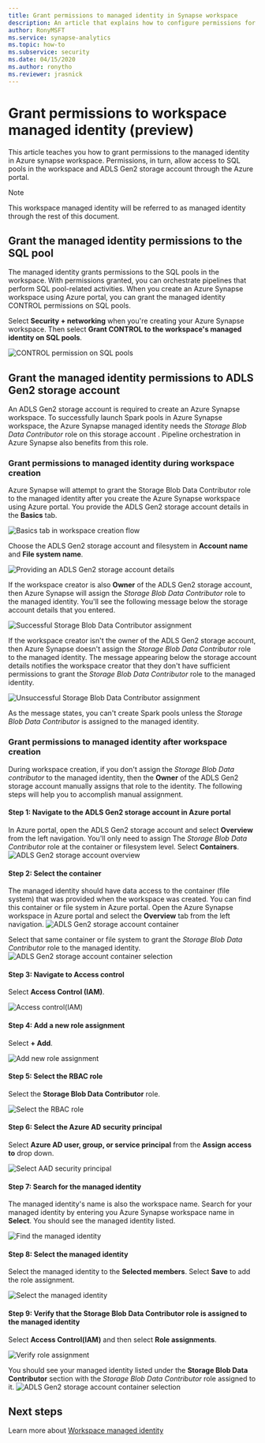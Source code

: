 ```yaml
---
title: Grant permissions to managed identity in Synapse workspace 
description: An article that explains how to configure permissions for managed identity in Azure Synapse workspace. 
author: RonyMSFT 
ms.service: synapse-analytics 
ms.topic: how-to
ms.subservice: security 
ms.date: 04/15/2020 
ms.author: ronytho 
ms.reviewer: jrasnick
---
```



# Grant permissions to workspace managed identity (preview)

This article teaches you how to grant permissions to the managed identity in Azure synapse workspace. Permissions, in turn, allow access to SQL pools in the workspace and ADLS Gen2 storage account through the Azure portal.

>[!NOTE]
>This workspace managed identity will be referred to as managed identity through the rest of this document.

## Grant the managed identity  permissions to the SQL pool

The managed identity grants permissions to the SQL pools in the workspace. With permissions granted, you can orchestrate pipelines that perform SQL pool-related activities. When you create an Azure Synapse workspace using Azure portal, you can grant the managed identity CONTROL permissions on SQL pools.

Select **Security + networking** when you're creating your Azure Synapse workspace. Then select **Grant CONTROL to the workspace's managed identity on SQL pools**.

![CONTROL permission on SQL pools](./media/how-to-grant-workspace-managed-identity-permissions/configure-workspace-managed-identity-16.png)

## Grant the managed identity permissions to ADLS Gen2 storage account

An ADLS Gen2 storage account is required to create an Azure Synapse workspace. To successfully launch Spark pools in Azure Synapse workspace, the Azure Synapse managed identity needs the *Storage Blob Data Contributor* role on this storage account . Pipeline orchestration in Azure Synapse also benefits from this role.

### Grant permissions to managed identity during workspace creation

Azure Synapse will attempt to grant the Storage Blob Data Contributor role to the managed identity after you create the Azure Synapse workspace using Azure portal. You provide the ADLS Gen2 storage account details in the **Basics** tab.

![Basics tab in workspace creation flow](./media/how-to-grant-workspace-managed-identity-permissions/configure-workspace-managed-identity-1.png)

Choose the ADLS Gen2 storage account and filesystem in **Account name** and **File system name**.

![Providing an ADLS Gen2 storage account details](./media/how-to-grant-workspace-managed-identity-permissions/configure-workspace-managed-identity-2.png)

If the workspace creator is also **Owner** of the ADLS Gen2 storage account, then Azure Synapse will assign the *Storage Blob Data Contributor* role to the managed identity. You'll see the following message below the storage account details that you entered.

![Successful Storage Blob Data Contributor assignment](./media/how-to-grant-workspace-managed-identity-permissions/configure-workspace-managed-identity-3.png)

If the workspace creator isn't the owner of the ADLS Gen2 storage account, then Azure Synapse doesn't assign the *Storage Blob Data Contributor* role to the managed identity. The message appearing below the storage account details notifies the workspace creator that they don't have sufficient permissions to grant the *Storage Blob Data Contributor* role to the managed identity.

![Unsuccessful Storage Blob Data Contributor assignment](./media/how-to-grant-workspace-managed-identity-permissions/configure-workspace-managed-identity-4.png)

As the message states, you can't create Spark pools unless the *Storage Blob Data Contributor* is assigned to the managed identity.

### Grant permissions to managed identity after workspace creation

During workspace creation, if you don't assign the *Storage Blob Data contributor* to the managed identity, then the **Owner** of the ADLS Gen2 storage account manually assigns that role to the identity. The following steps will help you to accomplish manual assignment.

#### Step 1: Navigate to the ADLS Gen2 storage account in Azure portal

In Azure portal, open the ADLS Gen2 storage account and select **Overview** from the left navigation. You'll only need to assign The *Storage Blob Data Contributor* role at the container or filesystem level. Select **Containers**.  
![ADLS Gen2 storage account overview](./media/how-to-grant-workspace-managed-identity-permissions/configure-workspace-managed-identity-5.png)

#### Step 2: Select the container

The managed identity should have data access to the container (file system) that was provided when the workspace was created. You can find this container or file system in Azure portal. Open the Azure Synapse workspace in Azure portal and select the **Overview** tab from the left navigation.
![ADLS Gen2 storage account container](./media/how-to-grant-workspace-managed-identity-permissions/configure-workspace-managed-identity-7.png)


Select that same container or file system to grant the *Storage Blob Data Contributor* role to the managed identity.
![ADLS Gen2 storage account container selection](./media/how-to-grant-workspace-managed-identity-permissions/configure-workspace-managed-identity-6.png)

#### Step 3: Navigate to Access control

Select **Access Control (IAM)**.

![Access control(IAM)](./media/how-to-grant-workspace-managed-identity-permissions/configure-workspace-managed-identity-8.png)

#### Step 4: Add a new role assignment

Select **+ Add**.

![Add new role assignment](./media/how-to-grant-workspace-managed-identity-permissions/configure-workspace-managed-identity-9.png)

#### Step 5: Select the RBAC role

Select the **Storage Blob Data Contributor** role.

![Select the RBAC role](./media/how-to-grant-workspace-managed-identity-permissions/configure-workspace-managed-identity-10.png)

#### Step 6: Select the Azure AD security principal

Select **Azure AD user, group, or service principal** from the **Assign access to** drop down.

![Select AAD security principal](./media/how-to-grant-workspace-managed-identity-permissions/configure-workspace-managed-identity-11.png)

#### Step 7: Search for the managed identity

The managed identity's name is also the workspace name. Search for your managed identity by entering you Azure Synapse workspace name in **Select**. You should see the managed identity listed.

![Find the managed identity](./media/how-to-grant-workspace-managed-identity-permissions/configure-workspace-managed-identity-12.png)

#### Step 8: Select the managed identity

Select the managed identity to the **Selected members**. Select **Save** to add the role assignment.

![Select the managed identity](./media/how-to-grant-workspace-managed-identity-permissions/configure-workspace-managed-identity-13.png)

#### Step 9: Verify that the Storage Blob Data Contributor role is assigned to the managed identity

Select **Access Control(IAM)** and then select **Role assignments**.

![Verify role assignment](./media/how-to-grant-workspace-managed-identity-permissions/configure-workspace-managed-identity-14.png)

You should see your managed identity listed under the **Storage Blob Data Contributor** section with the *Storage Blob Data Contributor* role assigned to it. 
![ADLS Gen2 storage account container selection](./media/how-to-grant-workspace-managed-identity-permissions/configure-workspace-managed-identity-15.png)

## Next steps

Learn more about [Workspace managed identity](./synapse-workspace-managed-identity.md)

